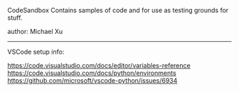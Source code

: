 CodeSandbox
Contains samples of code and for use as testing grounds for stuff.

author: Michael Xu

----------------------------------
VSCode setup info:

https://code.visualstudio.com/docs/editor/variables-reference
https://code.visualstudio.com/docs/python/environments
https://github.com/microsoft/vscode-python/issues/6934



